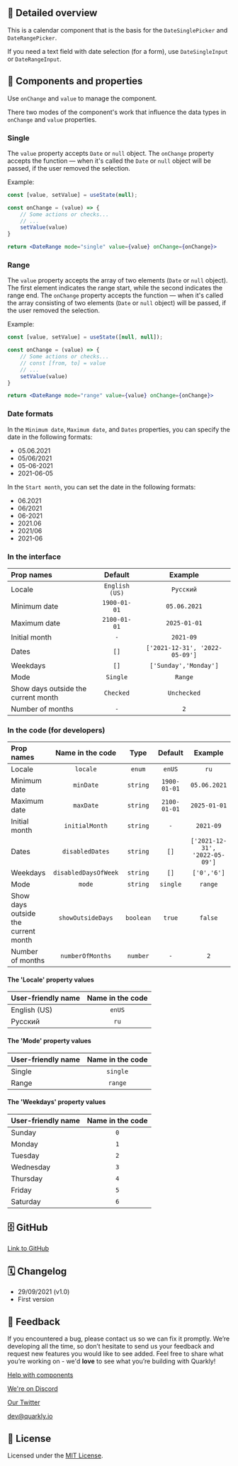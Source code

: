 ## 📖 Detailed overview

This is a calendar component that is the basis for the `DateSinglePicker` and `DateRangePicker`.

If you need a text field with date selection (for a form), use `DateSingleInput` or `DateRangeInput`.

## 🧩 Components and properties

Use `onChange` and `value` to manage the component.

There two modes of the component's work that influence the data types in `onChange` and `value` properties.

### Single

The `value` property accepts `Date` or `null` object.
The `onChange` property accepts the function — when it's called the `Date` or `null` object will be passed, if the user removed the selection.

Example:
```jsx
const [value, setValue] = useState(null);

const onChange = (value) => {
    // Some actions or checks...
    // ...
    setValue(value)
}

return <DateRange mode="single" value={value} onChange={onChange}>
```

### Range

The `value` property accepts the array of two elements (`Date` or `null` object). The first element indicates the range start, while the second indicates the range end.
The `onChange` property accepts the function — when it's called the array consisting of two elements (`Date` or `null` object) will be passed, if the user removed the selection.

Example:
```jsx
const [value, setValue] = useState([null, null]);

const onChange = (value) => {
    // Some actions or checks...
    // const [from, to] = value
    // ...
    setValue(value)
}

return <DateRange mode="range" value={value} onChange={onChange}>
```

### Date formats

In the `Minimum date`, `Maximum date`, and `Dates` properties, you can specify the date in the following formats:

-   05.06.2021
-   05/06/2021
-   05-06-2021
-   2021-06-05

In the `Start month`, you can set the date in the following formats:

-   06.2021
-   06/2021
-   06-2021
-   2021.06
-   2021/06
-   2021-06

### In the interface

| Prop names                          |    Default     |            Example             |
| :---------------------------------- | :------------: | :----------------------------: |
| Locale                              | `English (US)` |           `Русский`            |
| Minimum date                        |  `1900-01-01`  |          `05.06.2021`          |
| Maximum date                        |  `2100-01-01`  |          `2025-01-01`          |
| Initial month                       |      `-`       |           `2021-09`            |
| Dates                               |      `[]`      | `['2021-12-31', '2022-05-09']` |
| Weekdays                            |      `[]`      |     `['Sunday','Monday']`      |
| Mode                                |    `Single`    |            `Range`             |
| Show days outside the current month |   `Checked`    |          `Unchecked`           |
| Number of months                    |      `-`       |              `2`               |

### In the code (for developers)

| Prop names                          |   Name in the code   |   Type    |   Default    |            Example             |
| :---------------------------------- | :------------------: | :-------: | :----------: | :----------------------------: |
| Locale                              |       `locale`       |  `enum`   |    `enUS`    |              `ru`              |
| Minimum date                        |      `minDate`       | `string`  | `1900-01-01` |          `05.06.2021`          |
| Maximum date                        |      `maxDate`       | `string`  | `2100-01-01` |          `2025-01-01`          |
| Initial month                       |    `initialMonth`    | `string`  |     `-`      |           `2021-09`            |
| Dates                               |   `disabledDates`    | `string`  |     `[]`     | `['2021-12-31', '2022-05-09']` |
| Weekdays                            | `disabledDaysOfWeek` | `string`  |     `[]`     |          `['0','6']`           |
| Mode                                |        `mode`        | `string`  |   `single`   |            `range`             |
| Show days outside the current month |  `showOutsideDays`   | `boolean` |    `true`    |            `false`             |
| Number of months                    |   `numberOfMonths`   | `number`  |     `-`      |              `2`               |

#### The 'Locale' property values

| User-friendly name | Name in the code |
| :----------------- | :--------------: |
| English (US)       |      `enUS`      |
| Русский            |       `ru`       |

#### The 'Mode' property values

| User-friendly name | Name in the code |
| :----------------- | :--------------: |
| Single             |     `single`     |
| Range              |     `range`      |

#### The 'Weekdays' property values

| User-friendly name | Name in the code |
| :----------------- | :--------------: |
| Sunday             |       `0`        |
| Monday             |       `1`        |
| Tuesday            |       `2`        |
| Wednesday          |       `3`        |
| Thursday           |       `4`        |
| Friday             |       `5`        |
| Saturday           |       `6`        |

## 🗄 GitHub

[Link to GitHub](https://github.com/quarkly/community-kit/tree/master/src/DatePicker)

## 🗓 Changelog

-   29/09/2021 (v1.0)
-   First version

## 📮 Feedback

If you encountered a bug, please contact us so we can fix it promptly. We’re developing all the time, so don’t hesitate to send us your feedback and request new features you would like to see added. Feel free to share what you’re working on - we'd **love** to see what you’re building with Quarkly!

[Help with components](https://community.quarkly.io/c/requests/11)

[We're on Discord](https://discord.gg/f9KhSMGX)

[Our Twitter](https://twitter.com/quarklyapp)

[dev@quarkly.io](mailto:dev@quarkly.io)

## 📝 License

Licensed under the [MIT License](https://raw.githubusercontent.com/quarkly/community-kit/master/LICENSE).
